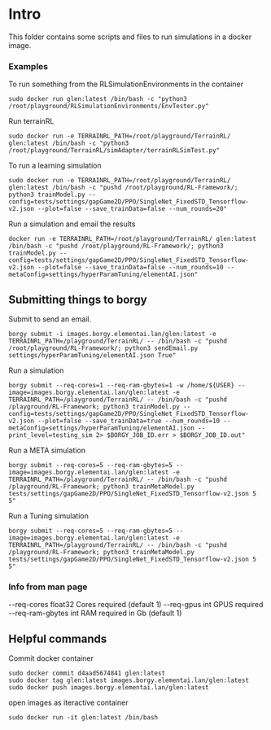 
# Intro

This folder contains some scripts and files to run simulations in a docker image.

### Examples

To run something from the RLSimulationEnvironments in the container

```
sudo docker run glen:latest /bin/bash -c "python3 /root/playground/RLSimulationEnvironments/EnvTester.py"
```

Run terrainRL
```
sudo docker run -e TERRAINRL_PATH=/root/playground/TerrainRL/ glen:latest /bin/bash -c "python3 /root/playground/TerrainRL/simAdapter/terrainRLSimTest.py"
```

To run a learning simulation

```
sudo docker run -e TERRAINRL_PATH=/root/playground/TerrainRL/ glen:latest /bin/bash -c "pushd /root/playground/RL-Framework/; python3 trainModel.py --config=tests/settings/gapGame2D/PPO/SingleNet_FixedSTD_Tensorflow-v2.json --plot=false --save_trainData=false --num_rounds=20"
```

Run a simulation and email the results
```
docker run -e TERRAINRL_PATH=/root/playground/TerrainRL/ glen:latest /bin/bash -c "pushd /root/playground/RL-Framework/; python3 trainModel.py --config=tests/settings/gapGame2D/PPO/SingleNet_FixedSTD_Tensorflow-v2.json --plot=false --save_trainData=false --num_rounds=10 --metaConfig=settings/hyperParamTuning/elementAI.json"
```
## Submitting things to borgy

Submit to send an email.  
```
borgy submit -i images.borgy.elementai.lan/glen:latest -e TERRAINRL_PATH=/playground/TerrainRL/ -- /bin/bash -c "pushd /root/playground/RL-Framework/; python3 sendEmail.py settings/hyperParamTuning/elementAI.json True"
```

Run a simulation  
```
borgy submit --req-cores=1 --req-ram-gbytes=1 -w /home/${USER} --image=images.borgy.elementai.lan/glen:latest -e TERRAINRL_PATH=/playground/TerrainRL/ -- /bin/bash -c "pushd /playground/RL-Framework; python3 trainModel.py --config=tests/settings/gapGame2D/PPO/SingleNet_FixedSTD_Tensorflow-v2.json --plot=false --save_trainData=true --num_rounds=10 --metaConfig=settings/hyperParamTuning/elementAI.json --print_level=testing_sim 2> $BORGY_JOB_ID.err > $BORGY_JOB_ID.out"
```

Run a META simulation  
```
borgy submit --req-cores=5 --req-ram-gbytes=5 --image=images.borgy.elementai.lan/glen:latest -e TERRAINRL_PATH=/playground/TerrainRL/ -- /bin/bash -c "pushd /playground/RL-Framework; python3 trainMetaModel.py tests/settings/gapGame2D/PPO/SingleNet_FixedSTD_Tensorflow-v2.json 5 5"
```

Run a Tuning simulation  
```
borgy submit --req-cores=5 --req-ram-gbytes=5 --image=images.borgy.elementai.lan/glen:latest -e TERRAINRL_PATH=/playground/TerrainRL/ -- /bin/bash -c "pushd /playground/RL-Framework; python3 trainMetaModel.py tests/settings/gapGame2D/PPO/SingleNet_FixedSTD_Tensorflow-v2.json 5 5"
```

### Info from man page

--req-cores float32       Cores required (default 1)
--req-gpus int            GPUS required
--req-ram-gbytes int      RAM required in Gb (default 1)

## Helpful commands

Commit docker container
```
sudo docker commit d4aad5674841 glen:latest
sudo docker tag glen:latest images.borgy.elementai.lan/glen:latest
sudo docker push images.borgy.elementai.lan/glen:latest
```

open images as iteractive container
```
sudo docker run -it glen:latest /bin/bash
```

